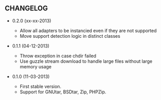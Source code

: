CHANGELOG
---------

* 0.2.0 (xx-xx-2013)

  * Allow all adapters to be instancied even if they are not supported
  * Move support detection logic in distinct classes

* 0.1.1 (04-12-2013)

  * Throw exception in case chdir failed
  * Use guzzle stream download to handle large files without large memory usage

* 0.1.0 (11-03-2013)

  * First stable version.
  * Support for GNUtar, BSDtar, Zip, PHPZip.
